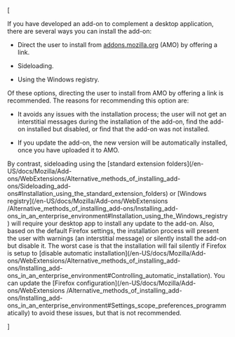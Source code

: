 [



If you have developed an add-on to complement a desktop application, there are
several ways you can install the add-on:





  * Direct the user to install from [addons.mozilla.org](http://addons.mozilla.org) (AMO) by offering a link.


  * Sideloading.


  * Using the Windows registry.




Of these options, directing the user to install from AMO by offering a link is
recommended. The reasons for recommending this option are:





  * It avoids any issues with the installation process; the user will not get an interstitial messages during the installation of the add-on, find the add-on installed but disabled, or find that the add-on was not installed.


  * If you update the add-on, the new version will be automatically installed, once you have uploaded it to AMO.




By contrast, sideloading using the [standard extension folders](/en-
US/docs/Mozilla/Add-ons/WebExtensions/Alternative_methods_of_installing_add-
ons/Sideloading_add-ons#Installation_using_the_standard_extension_folders) or
[Windows registry](/en-US/docs/Mozilla/Add-ons/WebExtensions
/Alternative_methods_of_installing_add-ons/Installing_add-
ons_in_an_enterprise_environment#Installation_using_the_Windows_registry) will
require your desktop app to install any update to the add-on. Also, based on
the default Firefox settings, the installation process will present the user
with warnings (an interstitial message) or silently install the add-on but
disable it. The worst case is that the installation will fail silently if
Firefox is setup to [disable automatic installation](/en-US/docs/Mozilla/Add-
ons/WebExtensions/Alternative_methods_of_installing_add-ons/Installing_add-
ons_in_an_enterprise_environment#Controlling_automatic_installation). You can
update the [Firefox configuration](/en-US/docs/Mozilla/Add-ons/WebExtensions
/Alternative_methods_of_installing_add-ons/Installing_add-
ons_in_an_enterprise_environment#Settings_scope_preferences_programmatically)
to avoid these issues, but that is not recommended.

]

